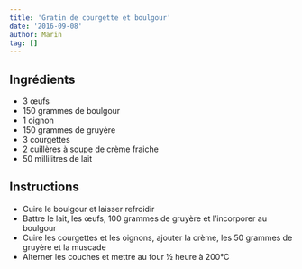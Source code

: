 ```yaml
---
title: 'Gratin de courgette et boulgour'
date: '2016-09-08'
author: Marin
tag: []
---
```

## Ingrédients
- 3 œufs
- 150 grammes de boulgour
- 1 oignon
- 150 grammes de gruyère
- 3 courgettes
- 2 cuillères à soupe de crème fraiche
- 50 millilitres de lait

## Instructions
- Cuire le boulgour et laisser refroidir
- Battre le lait, les œufs, 100 grammes de gruyère et l’incorporer au boulgour
- Cuire les courgettes et les oignons, ajouter la crème, les 50 grammes de gruyère et la muscade
- Alterner les couches et mettre au four ½ heure à 200°C

